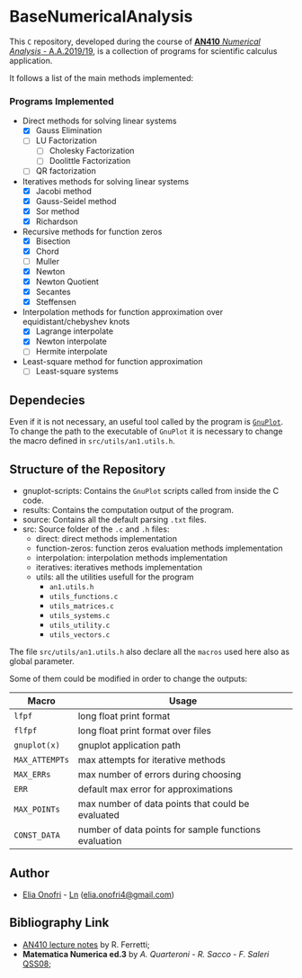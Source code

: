 # BaseNumericalAnalysis

This `C` repository, developed during the course of [**AN410** _Numerical Analysis_ - A.A.2019/19](http://www.mat.uniroma3.it/users/ferretti/bacheca.html), is a collection of programs for scientific calculus application.

It follows a list of the main methods implemented:

### Programs Implemented
  
  - Direct methods for solving linear systems
    - [X] Gauss Elimination
    - [ ] LU Factorization
      - [ ] Cholesky Factorization
      - [ ] Doolittle Factorization
    - [ ] QR factorization
  - Iteratives methods for solving linear systems
    - [X] Jacobi method
    - [X] Gauss-Seidel method
    - [X] Sor method
    - [X] Richardson
  - Recursive methods for function zeros
    - [X] Bisection
    - [X] Chord
    - [ ] Muller
    - [X] Newton
    - [X] Newton Quotient
    - [X] Secantes
    - [X] Steffensen
  - Interpolation methods for function approximation over equidistant/chebyshev knots
    - [X] Lagrange interpolate
    - [X] Newton interpolate
    - [ ] Hermite interpolate
  - Least-square method for function approximation
    - [ ] Least-square systems

## Dependecies

Even if it is not necessary, an useful tool called by the program is [`GnuPlot`](http://www.gnuplot.info).
To change the path to the executable of `GnuPlot` it is necessary to change the macro defined in
`src/utils/an1.utils.h`.

## Structure of the Repository

 - gnuplot-scripts: Contains the `GnuPlot` scripts called from inside the C code.
 - results: Contains the computation output of the program.
 - source: Contains all the default parsing `.txt` files.
 - src: Source folder of the `.c` and `.h` files:
   - direct: direct methods implementation
   - function-zeros: function zeros evaluation methods implementation
   - interpolation: interpolation methods implementation
   - iteratives: iteratives methods implementation
   - utils: all the utilities usefull for the program
     - `an1.utils.h`
     - `utils_functions.c`
     - `utils_matrices.c`
     - `utils_systems.c`
     - `utils_utility.c`
     - `utils_vectors.c`

The file `src/utils/an1.utils.h` also declare all the `macros` used here also as global parameter.

Some of them could be modified in order to change the outputs:

 **Macro**      | **Usage**
----------------|--------------
 `lfpf`         | long float print format
 `flfpf`        | long float print format over files
 `gnuplot(x)`   | gnuplot application path
 `MAX_ATTEMPTs` | max attempts for iterative methods
 `MAX_ERRs`     | max number of errors during choosing
 `ERR`          | default max error for approximations
 `MAX_POINTs`   | max number of data points that could be evaluated
 `CONST_DATA`   | number of data points for sample functions evaluation


## Author
 - [Elia Onofri](https://github.com/eOnofri04) - [Ln](https://www.linkedin.com/in/elia-onofri-80b403173/) (elia.onofri4@gmail.com)
 
## Bibliography Link
 - [AN410 lecture notes](http://www.mat.uniroma3.it/users/ferretti/corso.pdf) by R. Ferretti;
 - **Matematica Numerica ed.3** by _A. Quarteroni - R. Sacco - F. Saleri_ [QSS08](https://www.researchgate.net/publication/45627395_Matematica_Numerica);
